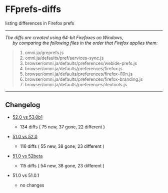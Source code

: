# FFprefs-diffs
listing differences in Firefox prefs

___

_The diffs are created using 64-bit Firefoxes on Windows,  
&nbsp;&nbsp;&nbsp;&nbsp;&nbsp;&nbsp;by comparing the following files in the order that Firefox applies them:_

> 1. omni.ja/greprefs.js
> 2. omni.ja/defaults/pref/services-sync.js
> 3. browser/omni.ja/defaults/preferences/webide-prefs.js
> 4. browser/omni.ja/defaults/preferences/firefox.js
> 5. browser/omni.ja/defaults/preferences/firefox-l10n.js
> 6. browser/omni.ja/defaults/preferences/firefox-branding.js
> 7. browser/omni.ja/defaults/preferences/devtools.js

___

## Changelog

* [52.0 vs 53.0b1](https://github.com/earthlng/FFprefs-diffs/blob/master/diff-v52.0-vs-v53.0b1.log.js "52.0 vs 53.0b1")
  * 134 diffs ( 75 new, 37 gone, 22 different )

* [51.0 vs 52.0](https://github.com/earthlng/FFprefs-diffs/blob/master/diff-v51.0-vs-v52.0.log.js "51.0 vs 52.0")
  * 116 diffs ( 55 new, 38 gone, 23 different )

* [51.0 vs 52beta](https://raw.githubusercontent.com/earthlng/FFprefs-diffs/master/diff-v51.0-vs-v52beta.log "51.0 vs 52beta")
  * 115 diffs ( 54 new, 38 gone, 23 different )

* 51.0 vs 51.0.1
  * no changes


